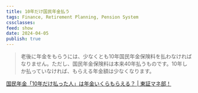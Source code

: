 ```yaml
---
title: 10年だけ国民年金払う
tags: Finance, Retirement Planning, Pension System
cssclasses: 
feed: show
date: 2024-04-05
publish: true
---
```


> 老後に年金をもらうには、少なくとも10年国民年金保険料を払わなければなりません。ただし、国民年金保険料は本来40年払うものです。10年しか払っていなければ、もらえる年金額は少なくなります。

[国民年金「10年だけ払った人」は年金いくらもらえる？ \| 東証マネ部！](https://money-bu-jpx.com/news/article044685/)

